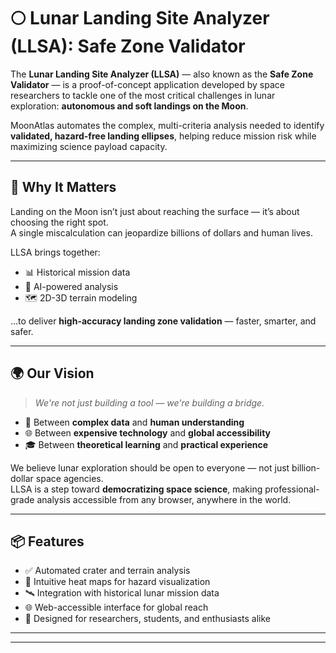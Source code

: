 # 🌕 Lunar Landing Site Analyzer (LLSA): Safe Zone Validator

The **Lunar Landing Site Analyzer (LLSA)** — also known as the **Safe Zone Validator** — is a proof-of-concept application developed by space researchers to tackle one of the most critical challenges in lunar exploration: **autonomous and soft landings on the Moon**.

MoonAtlas automates the complex, multi-criteria analysis needed to identify **validated, hazard-free landing ellipses**, helping reduce mission risk while maximizing science payload capacity.

---

## 🚀 Why It Matters

Landing on the Moon isn’t just about reaching the surface — it’s about choosing the right spot.  
A single miscalculation can jeopardize billions of dollars and human lives.

LLSA brings together:
- 📊 Historical mission data  
- 🧠 AI-powered analysis  
- 🗺️ 2D-3D terrain modeling  

…to deliver **high-accuracy landing zone validation** — faster, smarter, and safer.

---

## 🌍 Our Vision

> *We're not just building a tool — we're building a bridge.*

- 🔗 Between **complex data** and **human understanding**  
- 🌐 Between **expensive technology** and **global accessibility**  
- 🎓 Between **theoretical learning** and **practical experience**

We believe lunar exploration should be open to everyone — not just billion-dollar space agencies.  
LLSA is a step toward **democratizing space science**, making professional-grade analysis accessible from any browser, anywhere in the world.

---

## 📦 Features

- ✅ Automated crater and terrain analysis  
- 🌌 Intuitive heat maps for hazard visualization  
- 🛰️ Integration with historical lunar mission data  
- 🌐 Web-accessible interface for global reach  
- 🧪 Designed for researchers, students, and enthusiasts alike

---

---

